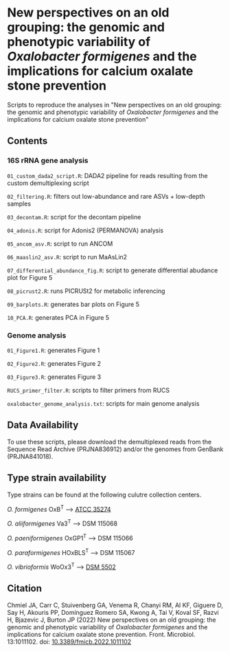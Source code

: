 # New perspectives on an old grouping: the genomic and phenotypic variability of <i>Oxalobacter formigenes</i> and the implications for calcium oxalate stone prevention
Scripts to reproduce the analyses in "New perspectives on an old grouping: the genomic and phenotypic variability of <i>Oxalobacter formigenes</i> and the implications for calcium oxalate stone prevention"

## Contents
### 16S rRNA gene analysis
`01_custom_dada2_script.R`: DADA2 pipeline for reads resulting from the custom demultiplexing script

`02_filtering.R`: filters out low-abundance and rare ASVs + low-depth samples

`03_decontam.R`: script for the decontam pipeline

`04_adonis.R`: script for Adonis2 (PERMANOVA) analysis

`05_ancom_asv.R`: script to run ANCOM

`06_maaslin2_asv.R`: script to run MaAsLin2

`07_differential_abundance_fig.R`: script to generate differential abudance plot for Figure 5

`08_picrust2.R`: runs PICRUSt2 for metabolic inferencing

`09_barplots.R`: generates bar plots on Figure 5

`10_PCA.R`: generates PCA in Figure 5

### Genome analysis
`01_Figure1.R`: generates Figure 1

`02_Figure2.R`: generates Figure 2

`03_Figure3.R`: generates Figure 3

`RUCS_primer_filter.R`: scripts to filter primers from RUCS

`oxalobacter_genome_analysis.txt`: scripts for main genome analysis

## Data Availability
To use these scripts, please download the demultiplexed reads from the Sequence Read Archive (PRJNA836912) and/or the genomes from GenBank (PRJNA841018).

## Type strain availability
Type strains can be found at the following culutre collection centers.

<i>O. formigenes</i> OxB<sup>T</sup> --> <a href="https://www.atcc.org/products/35274">ATCC 35274</a>

<i>O. aliiformigenes</i> Va3<sup>T</sup> --> DSM 115068

<i>O. paeniformigenes</i> OxGP1<sup>T</sup> --> DSM 115066

<i>O. paraformigenes</i> HOxBLS<sup>T</sup> --> DSM 115067

<i>O. vibrioformis</i> WoOx3<sup>T</sup> --> <a href="https://www.dsmz.de/collection/catalogue/details/culture/DSM-5502">DSM 5502</a>

## Citation
Chmiel JA, Carr C, Stuivenberg GA, Venema R, Chanyi RM, Al KF, Giguere D, Say H, Akouris PP, Domínguez Romero SA, Kwong A, Tai V, Koval SF, Razvi H, Bjazevic J, Burton JP (2022) New perspectives on an old grouping: the genomic and phenotypic variability of <i>Oxalobacter formigenes</i> and the implications for calcium oxalate stone prevention. Front. Microbiol. 13:1011102. doi: <a href = "https://www.frontiersin.org/articles/10.3389/fmicb.2022.1011102/full">10.3389/fmicb.2022.1011102</a>
